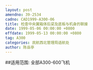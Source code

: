 ```yaml
---
layout: post
amendno: 39-2534
cadno: CAD1999-A300-06
title: 检查中央翼箱体后梁及底板与机身的联接
date: 1999-05-06 00:00:00 +0800
effdate: 1999-05-13 00:00:00 +0800
tag: A300
categories: 民航西北管理局适航处
author: 陈岳亭
---
```


##适用范围:
全部A300-600飞机

